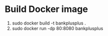# Build Docker image
1. sudo docker build -t bankplusplus .
2. sudo docker run -dp 80:8080 bankplusplus
